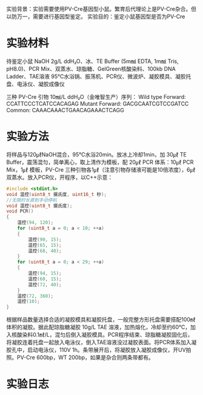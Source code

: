 实验背景：实验需要使用PV-Cre基因型小鼠。繁育后代理论上是PV-Cre杂合。但以防万一，需要进行基因型鉴定。
实验目的：鉴定小鼠基因型是否为PV-Cre

# 实验材料
待鉴定小鼠
NaOH 2g/L ddH₂O、冰、TE Buffer (5m㏖ EDTA, 1m㏖ Tris, pH8.0)、PCR Mix、双蒸水、琼脂糖、GelGreen核酸染料、100kb DNA Ladder、TAE溶液
95℃水浴锅、振荡机、PCR仪、微波炉、凝胶模具、凝胶托盘、电泳仪、凝胶成像仪

三种 PV-Cre 引物 10㏖/L ddH₂O（金唯智生产）序列：
Wild type Forward: CCATTCCCTCATCCACAGAG
Mutant Forward: GACGCAATCGTCCGATCC
Common: CAAACAAACTGAACAGAAACTCAGG

# 实验方法
将样品与120㎕NaOH混合，95℃水浴20min。放冰上冷却1min，加 30㎕ TE Buffer，震荡混匀，简单离心，取上清作为模板，配 20㎕ PCR 体系：10㎕ PCR Mix，1㎕ 模板，PV-Cre 三种引物各1㎕（注意引物存储液可能是10倍浓度），6㎕双蒸水。放入PCR仪，开程序，以C++示意：
```C++
#include <stdint.h>
void 温控(uint8_t 摄氏度, uint16_t 秒);
//无限时长直到手动停机
void 温控(uint8_t 摄氏度);
void PCR()
{
	温控(94, 120);
	for (uint8_t a = 0; a < 10; ++a)
	{
		温控(90, 15);
		温控(65, 15);
		温控(68, 40);
	}
	for (uint8_t a = 0; a < 29; ++a)
	{
		温控(94, 15);
		温控(60, 15);
		温控(72, 40);
	}
	温控(72, 360);
	温控(10);
}
```
根据样品数量选择合适的凝胶模具和凝胶托盘，一般完整方形托盘需要搭配100㎖体积的凝胶。据此配琼脂糖凝胶 10g/L TAE 溶液，加热熔化，冷却至约60℃，加入核酸染料0.1㎖/L，混匀后倒入凝胶模具。PCR程序结束、琼脂糖凝胶固化后，将凝胶连着托盘一起放入电泳仪，倒入TAE溶液没过凝胶表面。将PCR体系加入凝胶孔中，启动电泳仪，110V 1h。条带展开后，将凝胶放入凝胶成像仪，开UV拍照。PV-Cre 600bp，WT 200bp，如果是杂合则两条带都有。

# 实验日志
